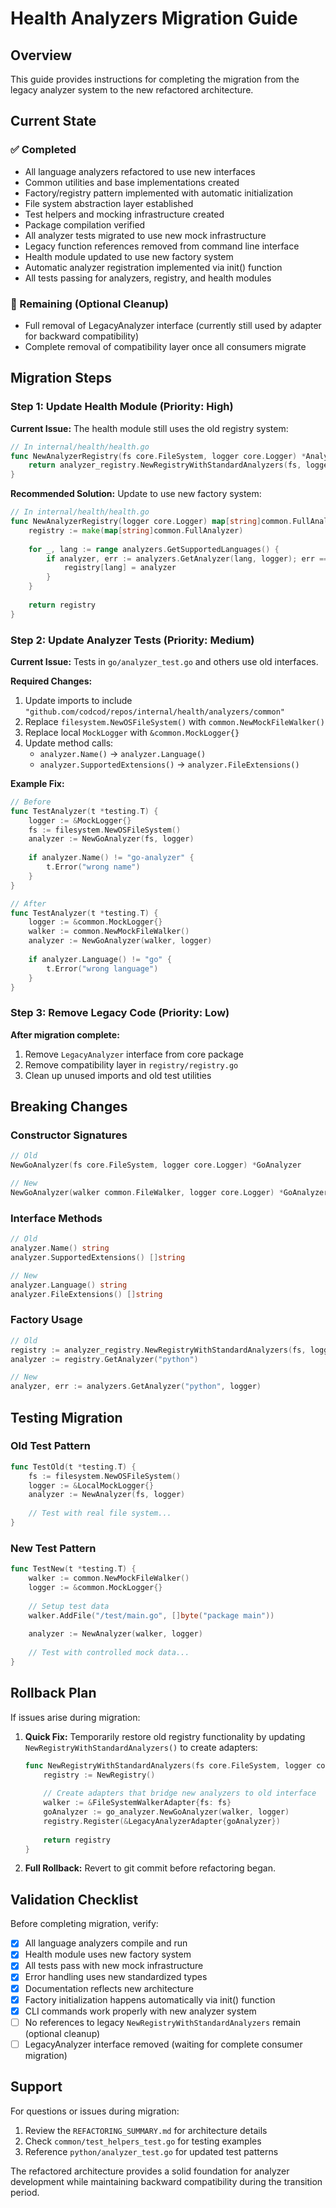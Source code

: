# Health Analyzers Migration Guide

## Overview
This guide provides instructions for completing the migration from the legacy analyzer system to the new refactored architecture.

## Current State

### ✅ Completed
- All language analyzers refactored to use new interfaces
- Common utilities and base implementations created
- Factory/registry pattern implemented with automatic initialization
- File system abstraction layer established
- Test helpers and mocking infrastructure created
- Package compilation verified
- All analyzer tests migrated to use new mock infrastructure
- Legacy function references removed from command line interface
- Health module updated to use new factory system
- Automatic analyzer registration implemented via init() function
- All tests passing for analyzers, registry, and health modules

### 🔄 Remaining (Optional Cleanup)
- Full removal of LegacyAnalyzer interface (currently still used by adapter for backward compatibility)
- Complete removal of compatibility layer once all consumers migrate

## Migration Steps

### Step 1: Update Health Module (Priority: High)

**Current Issue:** The health module still uses the old registry system:
```go
// In internal/health/health.go
func NewAnalyzerRegistry(fs core.FileSystem, logger core.Logger) *AnalyzerRegistry {
    return analyzer_registry.NewRegistryWithStandardAnalyzers(fs, logger)
}
```

**Recommended Solution:** Update to use new factory system:
```go
// In internal/health/health.go
func NewAnalyzerRegistry(logger core.Logger) map[string]common.FullAnalyzer {
    registry := make(map[string]common.FullAnalyzer)
    
    for _, lang := range analyzers.GetSupportedLanguages() {
        if analyzer, err := analyzers.GetAnalyzer(lang, logger); err == nil {
            registry[lang] = analyzer
        }
    }
    
    return registry
}
```

### Step 2: Update Analyzer Tests (Priority: Medium)

**Current Issue:** Tests in `go/analyzer_test.go` and others use old interfaces.

**Required Changes:**
1. Update imports to include `"github.com/codcod/repos/internal/health/analyzers/common"`
2. Replace `filesystem.NewOSFileSystem()` with `common.NewMockFileWalker()`
3. Replace local `MockLogger` with `&common.MockLogger{}`
4. Update method calls:
   - `analyzer.Name()` → `analyzer.Language()` 
   - `analyzer.SupportedExtensions()` → `analyzer.FileExtensions()`

**Example Fix:**
```go
// Before
func TestAnalyzer(t *testing.T) {
    logger := &MockLogger{}
    fs := filesystem.NewOSFileSystem()
    analyzer := NewGoAnalyzer(fs, logger)
    
    if analyzer.Name() != "go-analyzer" {
        t.Error("wrong name")
    }
}

// After  
func TestAnalyzer(t *testing.T) {
    logger := &common.MockLogger{}
    walker := common.NewMockFileWalker()
    analyzer := NewGoAnalyzer(walker, logger)
    
    if analyzer.Language() != "go" {
        t.Error("wrong language")
    }
}
```

### Step 3: Remove Legacy Code (Priority: Low)

**After migration complete:**
1. Remove `LegacyAnalyzer` interface from core package
2. Remove compatibility layer in `registry/registry.go`
3. Clean up unused imports and old test utilities

## Breaking Changes

### Constructor Signatures
```go
// Old
NewGoAnalyzer(fs core.FileSystem, logger core.Logger) *GoAnalyzer

// New
NewGoAnalyzer(walker common.FileWalker, logger core.Logger) *GoAnalyzer
```

### Interface Methods
```go
// Old
analyzer.Name() string
analyzer.SupportedExtensions() []string

// New  
analyzer.Language() string
analyzer.FileExtensions() []string
```

### Factory Usage
```go
// Old
registry := analyzer_registry.NewRegistryWithStandardAnalyzers(fs, logger)
analyzer := registry.GetAnalyzer("python")

// New
analyzer, err := analyzers.GetAnalyzer("python", logger)
```

## Testing Migration

### Old Test Pattern
```go
func TestOld(t *testing.T) {
    fs := filesystem.NewOSFileSystem()
    logger := &LocalMockLogger{}
    analyzer := NewAnalyzer(fs, logger)
    
    // Test with real file system...
}
```

### New Test Pattern
```go
func TestNew(t *testing.T) {
    walker := common.NewMockFileWalker()
    logger := &common.MockLogger{}
    
    // Setup test data
    walker.AddFile("/test/main.go", []byte("package main"))
    
    analyzer := NewAnalyzer(walker, logger)
    
    // Test with controlled mock data...
}
```

## Rollback Plan

If issues arise during migration:

1. **Quick Fix:** Temporarily restore old registry functionality by updating `NewRegistryWithStandardAnalyzers()` to create adapters:
   ```go
   func NewRegistryWithStandardAnalyzers(fs core.FileSystem, logger core.Logger) *Registry {
       registry := NewRegistry()
       
       // Create adapters that bridge new analyzers to old interface
       walker := &FileSystemWalkerAdapter{fs: fs}
       goAnalyzer := go_analyzer.NewGoAnalyzer(walker, logger)
       registry.Register(&LegacyAnalyzerAdapter{goAnalyzer})
       
       return registry
   }
   ```

2. **Full Rollback:** Revert to git commit before refactoring began.

## Validation Checklist

Before completing migration, verify:

- [x] All language analyzers compile and run
- [x] Health module uses new factory system  
- [x] All tests pass with new mock infrastructure
- [x] Error handling uses new standardized types
- [x] Documentation reflects new architecture
- [x] Factory initialization happens automatically via init() function
- [x] CLI commands work properly with new analyzer system
- [ ] No references to legacy `NewRegistryWithStandardAnalyzers` remain (optional cleanup)
- [ ] LegacyAnalyzer interface removed (waiting for complete consumer migration)

## Support

For questions or issues during migration:
1. Review the `REFACTORING_SUMMARY.md` for architecture details
2. Check `common/test_helpers_test.go` for testing examples
3. Reference `python/analyzer_test.go` for updated test patterns

The refactored architecture provides a solid foundation for analyzer development while maintaining backward compatibility during the transition period.
